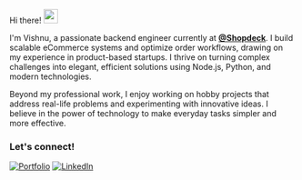 Hi there! <img src="https://emojis.slackmojis.com/emojis/images/1536351075/4594/blob-wave.gif" width="25"/>

I'm Vishnu, a passionate backend engineer currently at [**@Shopdeck**](https://shopdeck.com/). I build scalable eCommerce systems and optimize order workflows, drawing on my experience in product-based startups. I thrive on turning complex challenges into elegant, efficient solutions using Node.js, Python, and modern technologies.

Beyond my professional work, I enjoy working on hobby projects that address real-life problems and experimenting with innovative ideas. I believe in the power of technology to make everyday tasks simpler and more effective.

### Let's connect!

[<img alt="Portfolio" src="https://img.shields.io/badge/Portfolio-000000.svg?style=for-the-badge&logo=about.me&logoColor=white" />](https://vishnukt.github.io/)
[<img alt="LinkedIn" src="https://img.shields.io/badge/LinkedIn-%230E76A8.svg?&style=for-the-badge&logo=LinkedIn&logoColor=white" />](www.linkedin.com/in/vishnu-kt)
